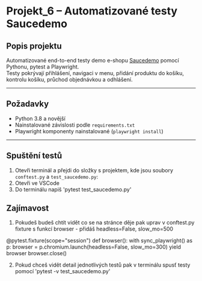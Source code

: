 # Projekt_6 – Automatizované testy Saucedemo

## Popis projektu
Automatizované end-to-end testy demo e-shopu [Saucedemo](https://www.saucedemo.com/) pomocí Pythonu, pytest a Playwright.  
Testy pokrývají přihlášení, navigaci v menu, přidání produktu do košíku, kontrolu košíku, průchod objednávkou a odhlášení.

---

## Požadavky
- Python 3.8 a novější  
- Nainstalované závislosti podle `requirements.txt`  
- Playwright komponenty nainstalované (`playwright install`)

---

## Spuštění testů

1. Otevři terminál a přejdi do složky s projektem, kde jsou soubory `conftest.py` a `test_saucedemo.py`:
2. Otevři ve VSCode
3. Do terminálu napiš 'pytest test_saucedemo.py'

## Zajímavost
1. Pokudeš budeš chtít vidět co se na stránce děje pak uprav v conftest.py fixture s funkcí browser - přidáš headless=False, slow_mo=500

@pytest.fixture(scope="session")
def browser():
    with sync_playwright() as p:
        browser = p.chromium.launch(headless=False, slow_mo=300)
        yield browser
        browser.close()

2. Pokud chceš vidět detail jednotlivých testů pak v terminálu spusť testy pomocí 'pytest -v test_saucedemo.py'
